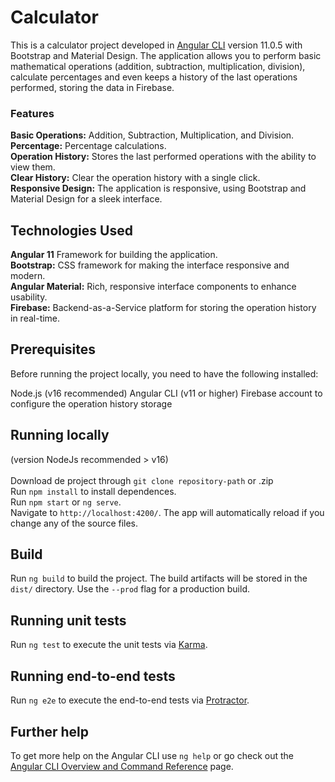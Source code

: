# Calculator

This is a calculator project developed in [Angular CLI](https://github.com/angular/angular-cli) version 11.0.5 with Bootstrap and Material Design. The application allows you to perform basic mathematical operations (addition, subtraction, multiplication, division), calculate percentages and even keeps a history of the last operations performed, storing the data in Firebase.

<h3>Features</h3>
<b>Basic Operations:</b> Addition, Subtraction, Multiplication, and Division.<br>
<b>Percentage:</b> Percentage calculations.<br>
<b>Operation History:</b> Stores the last performed operations with the ability to view them.<br>
<b>Clear History:</b> Clear the operation history with a single click.<br>
<b>Responsive Design:</b> The application is responsive, using Bootstrap and Material Design for a sleek interface.<br>

## Technologies Used
<b>Angular 11</b> Framework for building the application. <br>
<b>Bootstrap:</b> CSS framework for making the interface responsive and modern.<br>
<b>Angular Material:</b> Rich, responsive interface components to enhance usability.<br>
<b>Firebase:</b> Backend-as-a-Service platform for storing the operation history in real-time.<br>

## Prerequisites
Before running the project locally, you need to have the following installed:

Node.js (v16 recommended)
Angular CLI (v11 or higher)
Firebase account to configure the operation history storage

## Running locally

(version NodeJs recommended > v16)<br><br>
Download de project through `git clone repository-path` or .zip<br>
Run `npm install` to install dependences.<br>
Run `npm start` or `ng serve`.<br>
Navigate to `http://localhost:4200/`. The app will automatically reload if you change any of the source files.

## Build

Run `ng build` to build the project. The build artifacts will be stored in the `dist/` directory. Use the `--prod` flag for a production build.

## Running unit tests

Run `ng test` to execute the unit tests via [Karma](https://karma-runner.github.io).

## Running end-to-end tests

Run `ng e2e` to execute the end-to-end tests via [Protractor](http://www.protractortest.org/).

## Further help

To get more help on the Angular CLI use `ng help` or go check out the [Angular CLI Overview and Command Reference](https://angular.io/cli) page.
